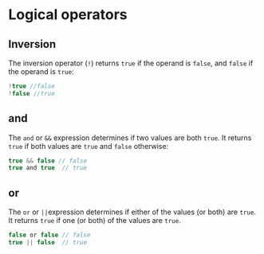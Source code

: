 # Logical operators

## Inversion

The inversion operator \(`!`\) returns `true` if the operand is `false`, and `false` if the operand is `true`:

```javascript
!true //false
!false //true
```

## and

The `and` or `&&` expression determines if two values are both `true`. It returns `true` if both values are `true` and `false` otherwise:

```javascript
true && false // false
true and true  // true
```

## or

The `or` or `||`expression determines if either of the values \(or both\) are `true`. It returns `true` if one \(or both\) of the values are `true`.

```javascript
false or false // false
true || false  // true 
```



